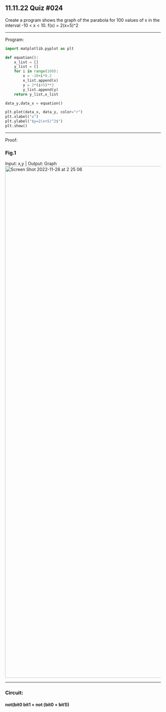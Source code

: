 ## 11.11.22 Quiz #024

Create a program shows the graph of the parabola for 100 values of x in the interval -10 < x < 10.
f(x) = 2(x+5)^2


------------------------------------------------------------------------

Program:
```.py
import matplotlib.pyplot as plt

def equation():
    x_list = []
    y_list = []
    for i in range(100):
        x = -10+i*0.2
        x_list.append(x)
        y = 2*(i+5)**2
        y_list.append(y)
    return y_list,x_list

data_y,data_x = equation()

plt.plot(data_x, data_y, color="r")
plt.xlabel("x")
plt.ylabel("$y=2(x+5)^2$")
plt.show()
```

------------------------------------------------------------------------

Proof:
### Fig.1
Input: x,y | Output: Graph
<img width="1656" alt="Screen Shot 2022-11-28 at 2 25 06" src="https://user-images.githubusercontent.com/112055140/204150424-12175918-bea9-445d-b80e-7294ee1eecaf.png">


------------------------------------------------------------------------

### Circuit:
#### not(bit0 bit1 + not (bit0 + bit1))
